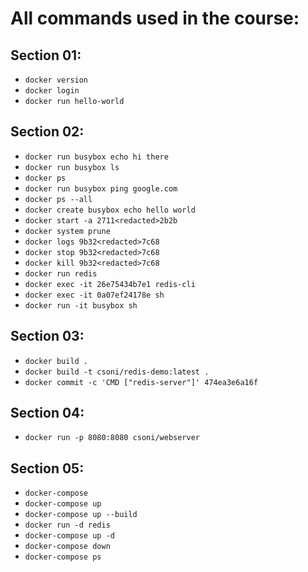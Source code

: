# All commands used in the course:

## Section 01:

- `docker version`
- `docker login`
- `docker run hello-world`

## Section 02:

- `docker run busybox echo hi there`
- `docker run busybox ls`
- `docker ps`
- `docker run busybox ping google.com`
- `docker ps --all`
- `docker create busybox echo hello world`
- `docker start -a 2711<redacted>2b2b`
- `docker system prune`
- `docker logs 9b32<redacted>7c68`
- `docker stop 9b32<redacted>7c68`
- `docker kill 9b32<redacted>7c68`
- `docker run redis`
- `docker exec -it 26e75434b7e1 redis-cli`
- `docker exec -it 0a07ef24178e sh`
- `docker run -it busybox sh`

## Section 03:

- `docker build .`
- `docker build -t csoni/redis-demo:latest .`
- `docker commit -c 'CMD ["redis-server"]' 474ea3e6a16f`

## Section 04:

- `docker run -p 8080:8080 csoni/webserver`

## Section 05:

- `docker-compose`
- `docker-compose up`
- `docker-compose up --build`
- `docker run -d redis`
- `docker-compose up -d`
- `docker-compose down`
- `docker-compose ps`
